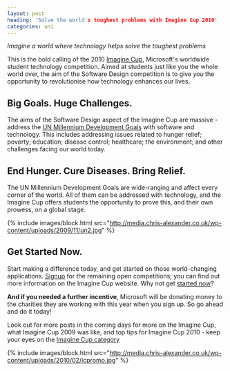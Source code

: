 ```yaml
---
layout: post
heading: 'Solve the world's toughest problems with Imagine Cup 2010'
categories: uni
---
```


*Imagine a world where technology helps solve the toughest problems*

This is the bold calling of the 2010 [Imagine Cup](http://bit.ly/ICRMSP08), Microsoft's worldwide student technology competition. Aimed at students just like you the whole world over, the aim of the Software Design competition is to give *you* the opportunity to revolutionise how technology enhances our lives.

## Big Goals. Huge Challenges.

The aims of the Software Design aspect of the Imagine Cup are massive - address the [UN Millennium Development Goals](http://en.wikipedia.org/wiki/Millennium_Development_Goals) with software and technology. This includes addressing issues related to hunger relief; poverty; education; disease control; healthcare; the environment; and other challenges facing our world today.

## End Hunger. Cure Diseases. Bring Relief.

The UN Millennium Development Goals are wide-ranging and affect every corner of the world. All of them can be addressed with technology, and the Imagine Cup offers students the opportunity to prove this, and their own prowess, on a global stage.

{% include images/block.html src="http://media.chris-alexander.co.uk/wp-content/uploads/2009/11/un2.jpg" %}

## Get Started Now.

Start making a difference today, and get started on those world-changing applications. [Signup](http://bit.ly/ICRMSP08) for the remaining open competitions; you can find out more information on the Imagine Cup website. Why not get [started now](http://bit.ly/ICRMSP08)?

**And if you needed a further incentive**, Microsoft will be donating money to the charities they are working with this year when you sign up. So go ahead and do it today!

Look out for more posts in the coming days for more on the Imagine Cup, what Imagine Cup 2009 was like, and top tips for Imagine Cup 2010 - keep your eyes on the [Imagine Cup category](http://www.chris-alexander.co.uk/category/microsoft/imagine-cup-microsoft)

{% include images/block.html src="http://media.chris-alexander.co.uk/wp-content/uploads/2010/02/icpromo.jpg" %} 

